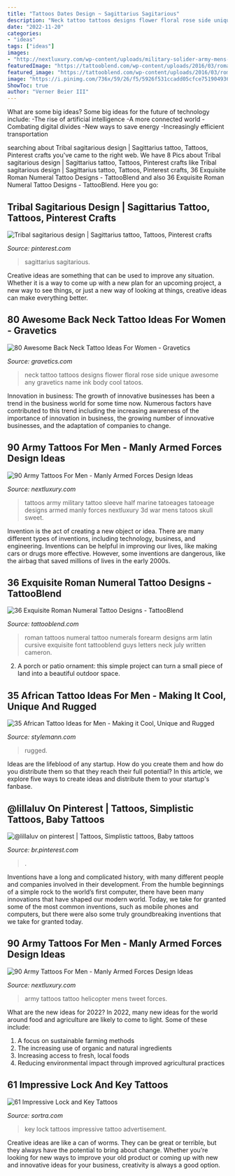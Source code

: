 ```yaml
---
title: "Tattoos Dates Design ~ Sagittarius Sagitarious"
description: "Neck tattoo tattoos designs flower floral rose side unique awesome any gravetics name ink body cool tatoos"
date: "2022-11-20"
categories:
- "ideas"
tags: ["ideas"]
images:
- "http://nextluxury.com/wp-content/uploads/military-solider-army-mens-half-sleeve-tattoos.jpg"
featuredImage: "https://tattooblend.com/wp-content/uploads/2016/03/roman-numeral-tattoo-forearm.jpg"
featured_image: "https://tattooblend.com/wp-content/uploads/2016/03/roman-numeral-tattoo-forearm.jpg"
image: "https://i.pinimg.com/736x/59/26/f5/5926f531ccadd05cfce7519049361185.jpg"
ShowToc: true
author: "Verner Beier III"
---
```



What are some big ideas?
Some big ideas for the future of technology include: 
-The rise of artificial intelligence 
-A more connected world 
-Combating digital divides 
-New ways to save energy 
-Increasingly efficient transportation

	

		
searching about Tribal sagitarious design | Sagittarius tattoo, Tattoos, Pinterest crafts you've came to the right web. We have 8 Pics about Tribal sagitarious design | Sagittarius tattoo, Tattoos, Pinterest crafts like Tribal sagitarious design | Sagittarius tattoo, Tattoos, Pinterest crafts, 36 Exquisite Roman Numeral Tattoo Designs - TattooBlend and also 36 Exquisite Roman Numeral Tattoo Designs - TattooBlend. Here you go:
		
    
## Tribal Sagitarious Design | Sagittarius Tattoo, Tattoos, Pinterest Crafts

<img loading=lazy src="https://i.pinimg.com/736x/59/26/f5/5926f531ccadd05cfce7519049361185.jpg" onerror="this.onerror=null;this.src='https://tse1.mm.bing.net/th?id=OIP.7Vc0voGsljTvMSvR8agRUAHaLx&amp;pid=15.1';" alt="Tribal sagitarious design | Sagittarius tattoo, Tattoos, Pinterest crafts">

_Source: pinterest.com_

>sagittarius sagitarious. 

	

Creative ideas are something that can be used to improve any situation. Whether it is a way to come up with a new plan for an upcoming project, a new way to see things, or just a new way of looking at things, creative ideas can make everything better.

    
## 80 Awesome Back Neck Tattoo Ideas For Women - Gravetics

<img loading=lazy src="http://www.gravetics.com/wp-content/uploads/2016/11/Flower-Back-Of-Neck-Tattoo-Design.jpg" onerror="this.onerror=null;this.src='https://tse4.mm.bing.net/th?id=OIP.BTv524IxOsefKNRCGMNcawHaIJ&amp;pid=15.1';" alt="80 Awesome Back Neck Tattoo Ideas For Women - Gravetics">

_Source: gravetics.com_

>neck tattoo tattoos designs flower floral rose side unique awesome any gravetics name ink body cool tatoos. 

	

Innovation in business:
The growth of innovative businesses has been a trend in the business world for some time now. Numerous factors have contributed to this trend including the increasing awareness of the importance of innovation in business, the growing number of innovative businesses, and the adaptation of companies to change.

    
## 90 Army Tattoos For Men - Manly Armed Forces Design Ideas

<img loading=lazy src="http://nextluxury.com/wp-content/uploads/military-solider-army-mens-half-sleeve-tattoos.jpg" onerror="this.onerror=null;this.src='https://tse3.mm.bing.net/th?id=OIP.2vW82BrmmlkQ6ZAIX2Jq0QAAAA&amp;pid=15.1';" alt="90 Army Tattoos For Men - Manly Armed Forces Design Ideas">

_Source: nextluxury.com_

>tattoos army military tattoo sleeve half marine tatoeages tatoeage designs armed manly forces nextluxury 3d war mens tatoos skull sweet. 

	

Invention is the act of creating a new object or idea. There are many different types of inventions, including technology, business, and engineering. Inventions can be helpful in improving our lives, like making cars or drugs more effective. However, some inventions are dangerous, like the airbag that saved millions of lives in the early 2000s.

    
## 36 Exquisite Roman Numeral Tattoo Designs - TattooBlend

<img loading=lazy src="https://tattooblend.com/wp-content/uploads/2016/03/roman-numeral-tattoo-forearm.jpg" onerror="this.onerror=null;this.src='https://tse2.mm.bing.net/th?id=OIP.zrTXV9G3Y8tU4Wn-Nx5NpAHaHT&amp;pid=15.1';" alt="36 Exquisite Roman Numeral Tattoo Designs - TattooBlend">

_Source: tattooblend.com_

>roman tattoos numeral tattoo numerals forearm designs arm latin cursive exquisite font tattooblend guys letters neck july written cameron. 

	

2. A porch or patio ornament: this simple project can turn a small piece of land into a beautiful outdoor space. 

    
## 35 African Tattoo Ideas For Men - Making It Cool, Unique And Rugged

<img loading=lazy src="https://stylemann.com/wp-content/uploads/2016/11/african-tattoo-3-650x650.jpg" onerror="this.onerror=null;this.src='https://tse3.mm.bing.net/th?id=OIP.lKDOW35yviHFvP6-zi1IyAHaHa&amp;pid=15.1';" alt="35 African Tattoo Ideas for Men - Making it Cool, Unique and Rugged">

_Source: stylemann.com_

>rugged. 

	

Ideas are the lifeblood of any startup. How do you create them and how do you distribute them so that they reach their full potential? In this article, we explore five ways to create ideas and distribute them to your startup's fanbase.

    
## @lillaluv On Pinterest | Tattoos, Simplistic Tattoos, Baby Tattoos

<img loading=lazy src="https://i.pinimg.com/originals/e3/d8/5e/e3d85e2e4654f91fcc2830b0ac41ac33.jpg" onerror="this.onerror=null;this.src='https://tse4.mm.bing.net/th?id=OIP.80vLKqQ7mpsBjtkFZ5tVaAHaLH&amp;pid=15.1';" alt="@lillaluv on pinterest | Tattoos, Simplistic tattoos, Baby tattoos">

_Source: br.pinterest.com_

>. 

	

Inventions have a long and complicated history, with many different people and companies involved in their development. From the humble beginnings of a simple rock to the world’s first computer, there have been many innovations that have shaped our modern world. Today, we take for granted some of the most common inventions, such as mobile phones and computers, but there were also some truly groundbreaking inventions that we take for granted today.

    
## 90 Army Tattoos For Men - Manly Armed Forces Design Ideas

<img loading=lazy src="http://nextluxury.com/wp-content/uploads/mens-helicopter-army-back-tattoo-design-with-soilders.jpg" onerror="this.onerror=null;this.src='https://tse2.mm.bing.net/th?id=OIP.zw-T8xF5iql5Mx_1poQ0BgHaHa&amp;pid=15.1';" alt="90 Army Tattoos For Men - Manly Armed Forces Design Ideas">

_Source: nextluxury.com_

>army tattoos tattoo helicopter mens tweet forces. 

	

What are the new ideas for 2022?
In 2022, many new ideas for the world around food and agriculture are likely to come to light. Some of these include: 
1. A focus on sustainable farming methods 
2. The increasing use of organic and natural ingredients 
3. Increasing access to fresh, local foods 
4. Reducing environmental impact through improved agricultural practices 

    
## 61 Impressive Lock And Key Tattoos

<img loading=lazy src="https://www.sortra.com/wp-content/uploads/2015/01/lock-key-tattoo-design-idea-ink121.jpg" onerror="this.onerror=null;this.src='https://tse2.mm.bing.net/th?id=OIP.sCwAIeEQLF60y0l3hbvwYgHaKQ&amp;pid=15.1';" alt="61 Impressive Lock and Key Tattoos">

_Source: sortra.com_

>key lock tattoos impressive tattoo advertisement. 

	

Creative ideas are like a can of worms. They can be great or terrible, but they always have the potential to bring about change. Whether you’re looking for new ways to improve your old product or coming up with new and innovative ideas for your business, creativity is always a good option.

